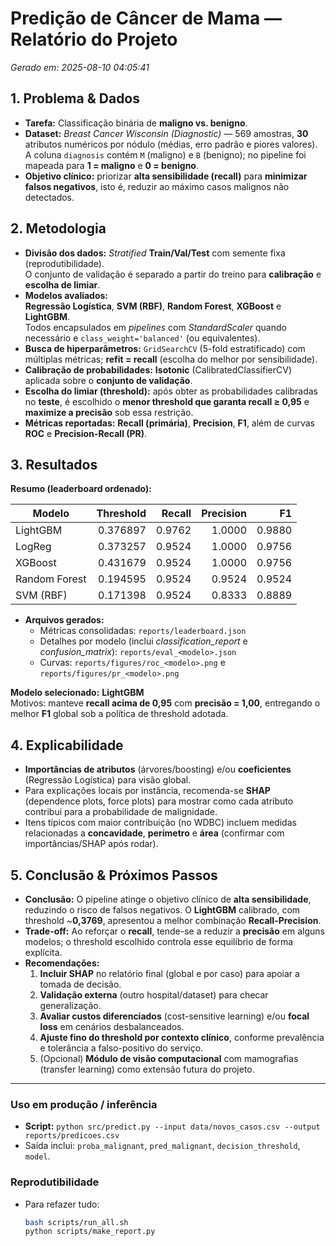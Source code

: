 # Predição de Câncer de Mama — Relatório do Projeto

_Gerado em: 2025-08-10 04:05:41_

## 1. Problema & Dados
- **Tarefa:** Classificação binária de **maligno vs. benigno**.
- **Dataset:** *Breast Cancer Wisconsin (Diagnostic)* — 569 amostras, **30** atributos numéricos por nódulo (médias, erro padrão e piores valores).  
  A coluna `diagnosis` contém `M` (maligno) e `B` (benigno); no pipeline foi mapeada para **1 = maligno** e **0 = benigno**.
- **Objetivo clínico:** priorizar **alta sensibilidade (recall)** para **minimizar falsos negativos**, isto é, reduzir ao máximo casos malignos não detectados.

## 2. Metodologia
- **Divisão dos dados:** *Stratified* **Train/Val/Test** com semente fixa (reprodutibilidade).  
  O conjunto de validação é separado a partir do treino para **calibração** e **escolha de limiar**.
- **Modelos avaliados:**  
  **Regressão Logística**, **SVM (RBF)**, **Random Forest**, **XGBoost** e **LightGBM**.  
  Todos encapsulados em *pipelines* com *StandardScaler* quando necessário e `class_weight='balanced'` (ou equivalentes).
- **Busca de hiperparâmetros:** `GridSearchCV` (5-fold estratificado) com múltiplas métricas; **refit = recall** (escolha do melhor por sensibilidade).
- **Calibração de probabilidades:** **Isotonic** (CalibratedClassifierCV) aplicada sobre o **conjunto de validação**.
- **Escolha do limiar (threshold):** após obter as probabilidades calibradas no **teste**, é escolhido o **menor threshold que garanta recall ≥ 0,95** e **maximize a precisão** sob essa restrição.
- **Métricas reportadas:** **Recall (primária)**, **Precision**, **F1**, além de curvas **ROC** e **Precision-Recall (PR)**.

## 3. Resultados
**Resumo (leaderboard ordenado):**

| Modelo         | Threshold | Recall  | Precision | F1     |
|----------------|----------:|--------:|----------:|-------:|
| LightGBM       | 0.376897  | 0.9762  | 1.0000    | 0.9880 |
| LogReg         | 0.373257  | 0.9524  | 1.0000    | 0.9756 |
| XGBoost        | 0.431679  | 0.9524  | 1.0000    | 0.9756 |
| Random Forest  | 0.194595  | 0.9524  | 0.9524    | 0.9524 |
| SVM (RBF)      | 0.171398  | 0.9524  | 0.8333    | 0.8889 |

- **Arquivos gerados:**
  - Métricas consolidadas: `reports/leaderboard.json`
  - Detalhes por modelo (inclui *classification_report* e *confusion_matrix*): `reports/eval_<modelo>.json`
  - Curvas: `reports/figures/roc_<modelo>.png` e `reports/figures/pr_<modelo>.png`

**Modelo selecionado:** **LightGBM**  
Motivos: manteve **recall acima de 0,95** com **precisão = 1,00**, entregando o melhor **F1** global sob a política de threshold adotada.

## 4. Explicabilidade
- **Importâncias de atributos** (árvores/boosting) e/ou **coeficientes** (Regressão Logística) para visão global.  
- Para explicações locais por instância, recomenda-se **SHAP** (dependence plots, force plots) para mostrar como cada atributo contribui para a probabilidade de malignidade.
- Itens típicos com maior contribuição (no WDBC) incluem medidas relacionadas a **concavidade**, **perímetro** e **área** (confirmar com importâncias/SHAP após rodar).

## 5. Conclusão & Próximos Passos
- **Conclusão:** O pipeline atinge o objetivo clínico de **alta sensibilidade**, reduzindo o risco de falsos negativos. O **LightGBM** calibrado, com threshold ~**0,3769**, apresentou a melhor combinação **Recall-Precision**.
- **Trade-off:** Ao reforçar o **recall**, tende-se a reduzir a **precisão** em alguns modelos; o threshold escolhido controla esse equilíbrio de forma explícita.
- **Recomendações:**
  1. **Incluir SHAP** no relatório final (global e por caso) para apoiar a tomada de decisão.
  2. **Validação externa** (outro hospital/dataset) para checar generalização.
  3. **Avaliar custos diferenciados** (cost-sensitive learning) e/ou **focal loss** em cenários desbalanceados.
  4. **Ajuste fino do threshold por contexto clínico**, conforme prevalência e tolerância a falso-positivo do serviço.
  5. (Opcional) **Módulo de visão computacional** com mamografias (transfer learning) como extensão futura do projeto.

---

### Uso em produção / inferência
- **Script:** `python src/predict.py --input data/novos_casos.csv --output reports/predicoes.csv`  
- Saída inclui: `proba_malignant`, `pred_malignant`, `decision_threshold`, `model`.

### Reprodutibilidade
- Para refazer tudo:  
  ```bash
  bash scripts/run_all.sh
  python scripts/make_report.py
  ```
